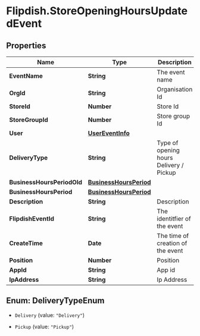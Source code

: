 # Flipdish.StoreOpeningHoursUpdatedEvent

## Properties

Name | Type | Description | Notes
------------ | ------------- | ------------- | -------------
**EventName** | **String** | The event name | [optional] 
**OrgId** | **String** | Organisation Id | [optional] 
**StoreId** | **Number** | Store Id | [optional] 
**StoreGroupId** | **Number** | Store group Id | [optional] 
**User** | [**UserEventInfo**](UserEventInfo.md) |  | [optional] 
**DeliveryType** | **String** | Type of opening hours Delivery / Pickup | [optional] 
**BusinessHoursPeriodOld** | [**BusinessHoursPeriod**](BusinessHoursPeriod.md) |  | [optional] 
**BusinessHoursPeriod** | [**BusinessHoursPeriod**](BusinessHoursPeriod.md) |  | [optional] 
**Description** | **String** | Description | [optional] 
**FlipdishEventId** | **String** | The identitfier of the event | [optional] 
**CreateTime** | **Date** | The time of creation of the event | [optional] 
**Position** | **Number** | Position | [optional] 
**AppId** | **String** | App id | [optional] 
**IpAddress** | **String** | Ip Address | [optional] 



## Enum: DeliveryTypeEnum


* `Delivery` (value: `"Delivery"`)

* `Pickup` (value: `"Pickup"`)




